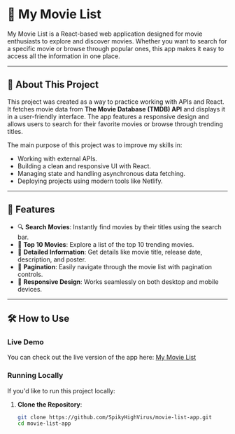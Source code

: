 # 🎥 My Movie List  

My Movie List is a React-based web application designed for movie enthusiasts to explore and discover movies. Whether you want to search for a specific movie or browse through popular ones, this app makes it easy to access all the information in one place.  

---

## 📖 About This Project  

This project was created as a way to practice working with APIs and React. It fetches movie data from **The Movie Database (TMDB) API** and displays it in a user-friendly interface. The app features a responsive design and allows users to search for their favorite movies or browse through trending titles.  

The main purpose of this project was to improve my skills in:  
- Working with external APIs.  
- Building a clean and responsive UI with React.  
- Managing state and handling asynchronous data fetching.  
- Deploying projects using modern tools like Netlify.  

---

## 🚀 Features  

- 🔍 **Search Movies**: Instantly find movies by their titles using the search bar.  
- 🌟 **Top 10 Movies**: Explore a list of the top 10 trending movies.  
- 📄 **Detailed Information**: Get details like movie title, release date, description, and poster.  
- 📜 **Pagination**: Easily navigate through the movie list with pagination controls.  
- 🖤 **Responsive Design**: Works seamlessly on both desktop and mobile devices.  

---

## 🛠️ How to Use  

### **Live Demo**  
You can check out the live version of the app here: [My Movie List](https://roaring-chimera-8c60a9.netlify.app/)  

### **Running Locally**  
If you'd like to run this project locally:  

1. **Clone the Repository**:  
   ```bash  
   git clone https://github.com/SpikyHighVirus/movie-list-app.git  
   cd movie-list-app  
